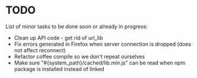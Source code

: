 TODO
====

List of minor tasks to be done soon or already in progress:

* Clean up API code - get rid of url_lib
* Fix errors generated in Firefox when server connection is dropped (does not affect reconnect) 
* Refactor coffee compile so we don't repeat ourselves
* Make sure "#{system_path}/cached/lib.min.js" can be read when npm package is installed instead of linked
